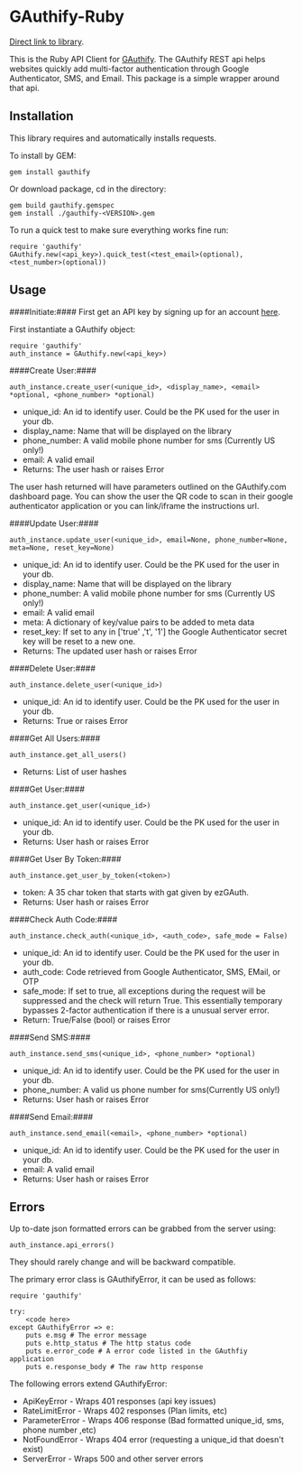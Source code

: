 GAuthify-Ruby
===============
[Direct link to library](https://github.com/GAuthify/GAuthify-Ruby).

This is the Ruby API Client for [GAuthify](https://www.gauthify.com). The GAuthify REST api helps websites quickly add multi-factor authentication through Google Authenticator, SMS, and Email. This package is a simple wrapper around that api.


Installation
--------------
This library requires and automatically installs requests.

To install by GEM:

    gem install gauthify

Or download package, cd in the directory:

    gem build gauthify.gemspec
    gem install ./gauthify-<VERSION>.gem

To run a quick test to make sure everything works fine run:

    require 'gauthify'
    GAuthify.new(<api_key>).quick_test(<test_email>(optional), <test_number>(optional))

Usage
--------------
####Initiate:####
First get an API key by signing up for an account [here](http://www.gauthify.com).

First instantiate a GAuthify object:

    require 'gauthify'
    auth_instance = GAuthify.new(<api_key>)


####Create User:####

    auth_instance.create_user(<unique_id>, <display_name>, <email> *optional, <phone_number> *optional)

* unique_id: An id to identify user. Could be the PK used for the user in your db.
* display_name: Name that will be displayed on the library
* phone_number: A valid mobile phone number for sms (Currently US only!)
* email: A valid email
* Returns: The user hash or raises Error

The user hash returned will have parameters outlined on the GAuthify.com dashboard page. You can show the user the QR code to scan in their google authenticator application or you can link/iframe the instructions url.

####Update User:####

    auth_instance.update_user(<unique_id>, email=None, phone_number=None, meta=None, reset_key=None)

* unique_id: An id to identify user. Could be the PK used for the user in your db.
* display_name: Name that will be displayed on the library
* phone_number: A valid mobile phone number for sms (Currently US only!)
* email: A valid email
* meta: A dictionary of key/value pairs to be added to meta data
* reset_key: If set to any in ['true' ,'t', '1'] the Google Authenticator secret key will be reset to a new one.
* Returns: The updated user hash or raises Error


####Delete User:####

    auth_instance.delete_user(<unique_id>)

* unique_id: An id to identify user. Could be the PK used for the user in your db.
* Returns: True or raises Error

####Get All Users:####

    auth_instance.get_all_users()
* Returns: List of user hashes

####Get User:####

    auth_instance.get_user(<unique_id>)

* unique_id: An id to identify user. Could be the PK used for the user in your db.
* Returns: User hash or raises Error

####Get User By Token:####

    auth_instance.get_user_by_token(<token>)

* token: A 35 char token that starts with gat given by ezGAuth.
* Returns: User hash or raises Error

####Check Auth Code:####

    auth_instance.check_auth(<unique_id>, <auth_code>, safe_mode = False)

* unique_id: An id to identify user. Could be the PK used for the user in your db.
* auth_code: Code retrieved from Google Authenticator, SMS, EMail, or OTP
* safe_mode: If set to true, all exceptions during the request will be suppressed and the check will return True. This essentially temporary bypasses 2-factor authentication if there is a unusual server error.
* Return: True/False (bool) or raises Error


####Send SMS:####

    auth_instance.send_sms(<unique_id>, <phone_number> *optional)

* unique_id: An id to identify user. Could be the PK used for the user in your db.
* phone_number: A valid us phone number for sms(Currently US only!)
* Returns: User hash or raises Error

####Send Email:####

    auth_instance.send_email(<email>, <phone_number> *optional)

* unique_id: An id to identify user. Could be the PK used for the user in your db.
* email: A valid email
* Returns: User hash or raises Error

Errors
--------------
Up to-date json formatted errors can be grabbed from the server using:

    auth_instance.api_errors()

They should rarely change and will be backward compatible.

The primary error class is GAuthifyError, it can be used as follows:

    require 'gauthify'

    try:
        <code here>
    except GAuthifyError => e:
        puts e.msg # The error message
        puts e.http_status # The http status code
        puts e.error_code # A error code listed in the GAuthfiy application
        puts e.response_body # The raw http response

The following errors extend GAuthifyError:

* ApiKeyError - Wraps 401 responses (api key issues)
* RateLimitError - Wraps 402 responses (Plan limits, etc)
* ParameterError - Wraps 406 response (Bad formatted unique_id, sms, phone number ,etc)
* NotFoundError - Wraps 404 error (requesting a unique_id that doesn't exist)
* ServerError - Wraps 500 and other server errors
